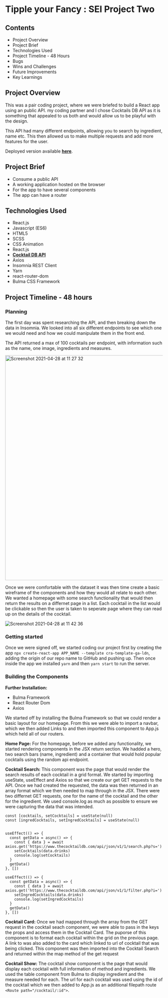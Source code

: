 # Tipple your Fancy : SEI Project Two

## Contents

- Project Overview
- Project Brief
- Technologies Used
- Project Timeline - 48 Hours
- Bugs
- Wins and Challenges
- Future Improvements
- Key Learnings

## Project Overview

This was a pair coding project, where we were briefed to build a React app using an public API. my coding partner and I chose Cocktails DB API as it is something that appealed to us both and would allow us to be playful with the design. 

This API had many different endpoints, allowing you to search by ingredient, name etc. This then allowed us to make multiple requests and add more features for the user.

Deployed version available **[here](https://tipple-your-fancy.netlify.app)**.

## Project Brief

- Consume a public API
- A working application hosted on the browser
- For the app to have several components
- The app can have a router

## Technologies Used

- React.js
- Javascript (ES6)
- HTML5
- SCSS
- CSS Animation
- React.js
-  **[Cocktail DB API](https://www.thecocktaildb.com/api.php)**
- Axios
- Insomnia REST Client
- Yarn
- react-router-dom
- Bulma CSS Framework

## Project Timeline - 48 hours

### Planning
The first day was spent researching the API, and then breaking down the data in Insomnia. We looked into all six different endpoints to see which one we would need and how we could manipulate them in the front end.

The API returned a max of 100 cocktails per endpoint, with information such as the name, one image, ingredients and measures. 

<img width="717" alt="Screenshot 2021-04-28 at 11 27 32" src="https://user-images.githubusercontent.com/77445688/116390279-c94d5480-a815-11eb-9bd5-0d81d649b8d6.png">

Once we were comfortable with the dataset it was then time create a basic wireframe of the components and how they would all relate to each other. We wanted a homepage with some search functionality that would then return the results on a differnet page in a list. Each cocktail in the list would be clickable so then the user is taken to seperate page where they can read up on the details of the cocktail.

![Screenshot 2021-04-28 at 11 42 36](https://user-images.githubusercontent.com/77445688/116391296-e0407680-a816-11eb-9eee-2ba3f32e062b.png)


### Getting started
Once we were signed off, we started coding our project first by creating the app ```npx create-react-app APP_NAME --template cra-template-ga-ldn```, adding the origin of our repo name to GitHub and pushing up. Then once inside the app we installed ```yarn``` and then ```yarn start``` to run the server.

### Building the Components
**Further Installation:**
- Bulma Framework
- React Router Dom
- Axios

We started off by installing the Bulma Framework so that we could render a basic layout for our homepage. From this we were able to import a navbar, which we then added Links to and then imported this component to App.js which held all of our routers.

**Home Page:**
For the homepage, before we added any functionality, we started rendering components in the JSX return section. We hadded a hero, two search bars (name, ingredient) and a container that would hold popular cocktails using the random api endpoint.

**Cocktail Search:** 
This component was the page that would render the search results of each cocktail in a grid format. We started by importing useState, useEffect and Axios so that we create our get GET requests to the API. Once we had created the requested, the data was then returned in an array format which we then needed to map through in the JSX. There were two differnet GET requests, one for the name of the cocktail and the other for the ingredient. We used console.log as much as possible to ensure we were capturing the data that was intended.

    const [cocktails, setCocktails] = useState(null)
    const [ingredCocktails, setIngredCocktails] = useState(null)


    useEffect(() => {
      const getData = async() => {
        const { data } = await axios.get('https://www.thecocktaildb.com/api/json/v1/1/search.php?s=')
        setCocktails(data.drinks)
        console.log(setCocktails)
      }
      getData()
    }, [])

    useEffect(() => {
      const getData = async() => {
        const { data } = await axios.get('https://www.thecocktaildb.com/api/json/v1/1/filter.php?i=')
        setIngredCocktails(data.drinks)
        console.log(setIngredCocktails)
      }
      getData()
    }, [])

**Cocktail Card:**
Once we had mapped through the array from the GET request in the cocktail seach component, we were able to pass in the keys the props and access them in the Cocktail Card. The puporse of this component is to format each cocktail within the grid on the previous page. A link to was also added to the card which linked to url of cocktail that was being clicked. This component was then imported into the Cocktail Search and returned within the map method of the get request 

**Cocktail Show:**
The cocktail show component is the page that would display each cocktail with full information of method and ingredients. We used the table component from Bulma to display ingredient and the measure needed for each. The url for each cocktail was used using the id of the cocktail which we then added to App.js as an additional filepath route ```  <Route path="/cocktail/:id">```.


